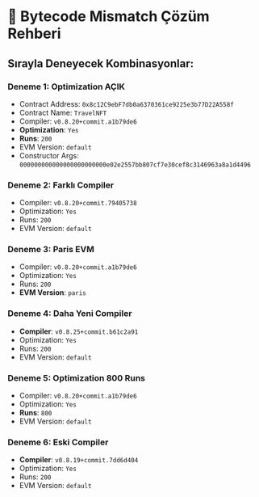 # 🔧 Bytecode Mismatch Çözüm Rehberi

## Sırayla Deneyecek Kombinasyonlar:

### **Deneme 1**: Optimization AÇIK
- Contract Address: `0x8c12C9ebF7db0a6370361ce9225e3b77D22A558f`
- Contract Name: `TravelNFT`
- Compiler: `v0.8.20+commit.a1b79de6`
- **Optimization**: `Yes` 
- **Runs**: `200`
- EVM Version: `default`
- Constructor Args: `000000000000000000000000e02e2557bb807cf7e30cef8c3146963a8a1d4496`

### **Deneme 2**: Farklı Compiler
- Compiler: `v0.8.20+commit.79405738`
- Optimization: `Yes`
- Runs: `200`
- EVM Version: `default`

### **Deneme 3**: Paris EVM
- Compiler: `v0.8.20+commit.a1b79de6`
- Optimization: `Yes`
- Runs: `200`
- **EVM Version**: `paris`

### **Deneme 4**: Daha Yeni Compiler
- **Compiler**: `v0.8.25+commit.b61c2a91`
- Optimization: `Yes`
- Runs: `200`
- EVM Version: `default`

### **Deneme 5**: Optimization 800 Runs
- Compiler: `v0.8.20+commit.a1b79de6`
- Optimization: `Yes`
- **Runs**: `800`
- EVM Version: `default`

### **Deneme 6**: Eski Compiler
- **Compiler**: `v0.8.19+commit.7dd6d404`
- Optimization: `Yes`
- Runs: `200`
- EVM Version: `default`
